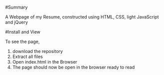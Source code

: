 #Summary

A Webpage of my Resume, constructed using HTML, CSS, light JavaScript and jQuery

#Install and View

To see the page, 
1. download the repository
2. Extract all files
3. Open index.html in the Browser
4. The page should now be open in the browser ready to read
